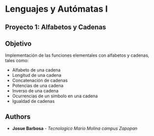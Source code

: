 # Lenguajes y Autómatas I

## Proyecto 1: Alfabetos y Cadenas
## Objetivo

Implementación de las funciones elementales con alfabetos y cadenas, tales como:

* Alfabeto de una cadena
* Longitud de una cadena
* Concatenación de cadenas
* Potencias de una cadena
* Inverso de una cadena
* Ocurrencias de un símbolo en una cadena
* Igualdad de cadenas


## Authors

* **Josue Barbosa** - *Tecnologico Mario Molina campus Zapopan*